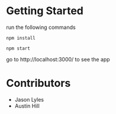 # Getting Started 

run the following commands

`npm install`

`npm start`

go to http://localhost:3000/ to see the app

# Contributors
- Jason Lyles
- Austin Hill
